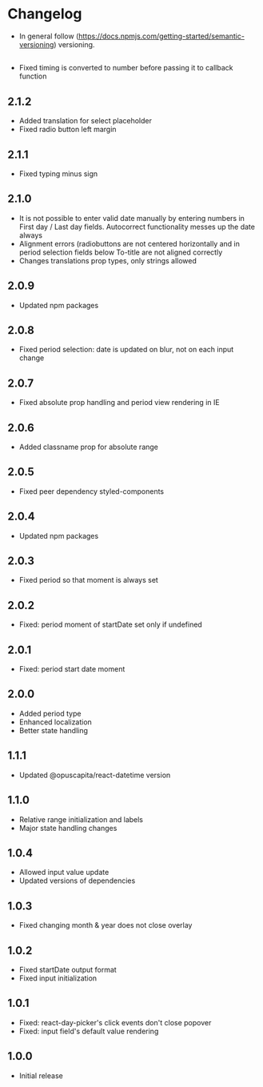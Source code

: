 # Changelog

* In general follow (https://docs.npmjs.com/getting-started/semantic-versioning) versioning.

## <next>
* Fixed timing is converted to number before passing it to callback function

## 2.1.2
* Added translation for select placeholder
* Fixed radio button left margin

## 2.1.1
* Fixed typing minus sign

## 2.1.0
* It is not possible to enter valid date manually by entering numbers in First day / Last day fields. Autocorrect functionality messes up the date always
* Alignment errors (radiobuttons are not centered horizontally and in period selection fields below To-title are not aligned correctly
* Changes translations prop types, only strings allowed

## 2.0.9
* Updated npm packages

## 2.0.8
* Fixed period selection: date is updated on blur, not on each input change

## 2.0.7
* Fixed absolute prop handling and period view rendering in IE

## 2.0.6
* Added classname prop for absolute range

## 2.0.5
* Fixed peer dependency styled-components

## 2.0.4
* Updated npm packages

## 2.0.3
* Fixed period so that moment is always set

## 2.0.2
* Fixed: period moment of startDate set only if undefined

## 2.0.1
* Fixed: period start date moment

## 2.0.0
* Added period type
* Enhanced localization
* Better state handling

## 1.1.1
* Updated @opuscapita/react-datetime version

## 1.1.0
* Relative range initialization and labels
* Major state handling changes

## 1.0.4
* Allowed input value update
* Updated versions of dependencies

## 1.0.3
* Fixed changing month & year does not close overlay

## 1.0.2
* Fixed startDate output format
* Fixed input initialization

## 1.0.1
* Fixed: react-day-picker's click events don't close popover
* Fixed: input field's default value rendering

## 1.0.0
* Initial release
